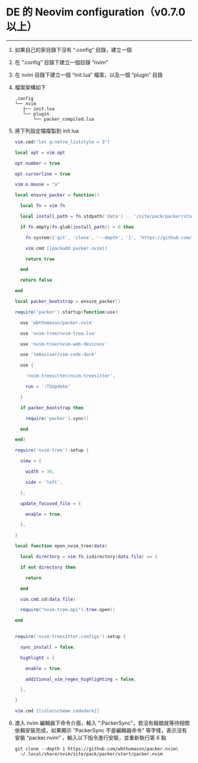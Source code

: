 # DE 的 Neovim configuration（v0.7.0 以上）
---
1. 如果自己的家目錄下沒有 “.config” 目錄，建立一個
2. 在 “.config” 目錄下建立一個目錄 “nvim”
3. 在 nvim 目錄下建立一個 “init.lua” 檔案，以及一個 “plugin” 目錄 
4. 檔案架構如下
    ```
    .config
    └── nvim
       ├── init.lua
       └── plugin
           └── packer_compiled.lua
    ```

5.  將下列設定檔複製到 init.lua
    ```lua
    vim.cmd("let g:netrw_liststyle = 3")

    local opt = vim.opt

    opt.number = true

    opt.cursorline = true

    vim.o.mouse = "a"

    local ensure_packer = function()

      local fn = vim.fn

      local install_path = fn.stdpath('data') .. '/site/pack/packer/start/packer.nvim'

      if fn.empty(fn.glob(install_path)) > 0 then

        fn.system({'git', 'clone', '--depth', '1', 'https://github.com/wbthomason/packer.nvim', install_path})

        vim.cmd [[packadd packer.nvim]]

        return true

      end

      return false

    end

    local packer_bootstrap = ensure_packer()

    require('packer').startup(function(use)

      use 'wbthomason/packer.nvim'

      use 'nvim-tree/nvim-tree.lua'

      use 'nvim-tree/nvim-web-devicons'

      use 'tomasiser/vim-code-dark'

      use {

        'nvim-treesitter/nvim-treesitter',

        run = ':TSUpdate'

      }

      if packer_bootstrap then

        require('packer').sync()

      end

    end)

    require('nvim-tree').setup {

      view = {

        width = 30,

        side = 'left',

      },

      update_focused_file = {

        enable = true,

      },

    }

    local function open_nvim_tree(data)

      local directory = vim.fn.isdirectory(data.file) == 1

      if not directory then

        return

      end

      vim.cmd.cd(data.file)

      require("nvim-tree.api").tree.open()

    end
      

    require('nvim-treesitter.configs').setup {

      sync_install = false,

      highlight = {

        enable = true,

        additional_vim_regex_highlighting = false,

      },

    }

    vim.cmd [[colorscheme codedark]]
    ```

6. 進入 nvim 編輯器下命令介面，輸入 “:PackerSync”，若沒有報錯就等待相關依賴安裝完成，如果顯示 “PackerSync 不是編輯器命令” 等字樣，表示沒有安裝 “packer.nvim” ，輸入以下指令進行安裝，並重新執行第 6 點
    ```shell
    git clone --depth 1 https://github.com/wbthomason/packer.nvim\
      ~/.local/share/nvim/site/pack/packer/start/packer.nvim
    ```
